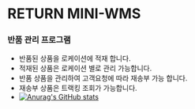 

# RETURN MINI-WMS
### 반품 관리 프로그램 
- 반품된 상품을 로케이션에 적재 합니다.
- 적재된 상품은 로케이션 별로 관리 가능합니다.
- 반품 상품을 관리하여 고객요청에 따라 재송부 가능 합니다.
- 재송부 상품은 트랙킹 조회가 가능합니다.
- [![Anurag's GitHub stats](https://github-readme-stats.vercel.app/api?username=akfur222)](https://github.com/akfur222/github-readme-stats)
